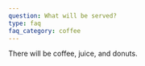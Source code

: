 ```yaml
---
question: What will be served? 
type: faq
faq_category: coffee
---
```

There will be coffee, juice, and donuts.